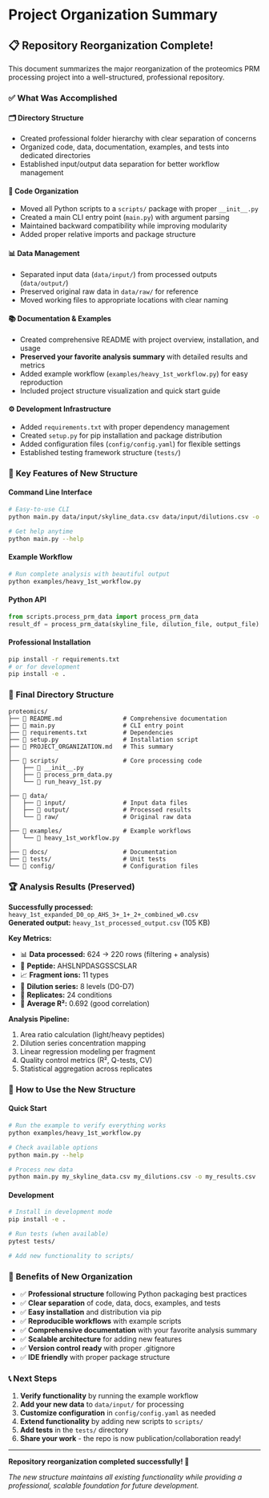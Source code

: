 # Project Organization Summary

## 📋 Repository Reorganization Complete!

This document summarizes the major reorganization of the proteomics PRM processing project into a well-structured, professional repository.

### ✅ What Was Accomplished

#### 🗂️ **Directory Structure**
- Created professional folder hierarchy with clear separation of concerns
- Organized code, data, documentation, examples, and tests into dedicated directories
- Established input/output data separation for better workflow management

#### 🐍 **Code Organization**
- Moved all Python scripts to a `scripts/` package with proper `__init__.py`
- Created a main CLI entry point (`main.py`) with argument parsing
- Maintained backward compatibility while improving modularity
- Added proper relative imports and package structure

#### 📊 **Data Management**  
- Separated input data (`data/input/`) from processed outputs (`data/output/`)
- Preserved original raw data in `data/raw/` for reference
- Moved working files to appropriate locations with clear naming

#### 📚 **Documentation & Examples**
- Created comprehensive README with project overview, installation, and usage
- **Preserved your favorite analysis summary** with detailed results and metrics
- Added example workflow (`examples/heavy_1st_workflow.py`) for easy reproduction
- Included project structure visualization and quick start guide

#### ⚙️ **Development Infrastructure**
- Added `requirements.txt` with proper dependency management
- Created `setup.py` for pip installation and package distribution
- Added configuration files (`config/config.yaml`) for flexible settings
- Established testing framework structure (`tests/`)

### 🎯 **Key Features of New Structure**

#### **Command Line Interface**
```bash
# Easy-to-use CLI
python main.py data/input/skyline_data.csv data/input/dilutions.csv -o results.csv

# Get help anytime
python main.py --help
```

#### **Example Workflow**
```bash
# Run complete analysis with beautiful output
python examples/heavy_1st_workflow.py
```

#### **Python API**
```python
from scripts.process_prm_data import process_prm_data
result_df = process_prm_data(skyline_file, dilution_file, output_file)
```

#### **Professional Installation**
```bash
pip install -r requirements.txt
# or for development
pip install -e .
```

### 📁 **Final Directory Structure**

```
proteomics/
├── 📜 README.md                 # Comprehensive documentation
├── 📜 main.py                   # CLI entry point
├── 📜 requirements.txt          # Dependencies
├── 📜 setup.py                  # Installation script
├── 📜 PROJECT_ORGANIZATION.md   # This summary
│
├── 📂 scripts/                  # Core processing code
│   ├── 📜 __init__.py
│   ├── 📜 process_prm_data.py
│   └── 📜 run_heavy_1st.py
│
├── 📂 data/
│   ├── 📂 input/                # Input data files
│   ├── 📂 output/               # Processed results  
│   └── 📂 raw/                  # Original raw data
│
├── 📂 examples/                 # Example workflows
│   └── 📜 heavy_1st_workflow.py
│
├── 📂 docs/                     # Documentation
├── 📂 tests/                    # Unit tests
└── 📂 config/                   # Configuration files
```

### 🏆 **Analysis Results (Preserved)**

**Successfully processed:** `heavy_1st_expanded_D0_op_AHS_3+_1+_2+_combined_w0.csv`  
**Generated output:** `heavy_1st_processed_output.csv` (105 KB)

**Key Metrics:**
- 📊 **Data processed:** 624 → 220 rows (filtering + analysis)
- 🧬 **Peptide:** AHSLNPDASGSSCSLAR
- 📈 **Fragment ions:** 11 types
- 🔬 **Dilution series:** 8 levels (D0-D7)  
- 🔄 **Replicates:** 24 conditions
- 📏 **Average R²:** 0.692 (good correlation)

**Analysis Pipeline:**
1. Area ratio calculation (light/heavy peptides)
2. Dilution series concentration mapping  
3. Linear regression modeling per fragment
4. Quality control metrics (R², Q-tests, CV)
5. Statistical aggregation across replicates

### 🚀 **How to Use the New Structure**

#### **Quick Start**
```bash
# Run the example to verify everything works
python examples/heavy_1st_workflow.py

# Check available options
python main.py --help

# Process new data
python main.py my_skyline_data.csv my_dilutions.csv -o my_results.csv
```

#### **Development**
```bash
# Install in development mode
pip install -e .

# Run tests (when available)
pytest tests/

# Add new functionality to scripts/
```

### 🎉 **Benefits of New Organization**

- ✅ **Professional structure** following Python packaging best practices
- ✅ **Clear separation** of code, data, docs, examples, and tests
- ✅ **Easy installation** and distribution via pip
- ✅ **Reproducible workflows** with example scripts
- ✅ **Comprehensive documentation** with your favorite analysis summary
- ✅ **Scalable architecture** for adding new features
- ✅ **Version control ready** with proper .gitignore
- ✅ **IDE friendly** with proper package structure

### 📞 **Next Steps**

1. **Verify functionality** by running the example workflow
2. **Add your new data** to `data/input/` for processing  
3. **Customize configuration** in `config/config.yaml` as needed
4. **Extend functionality** by adding new scripts to `scripts/`
5. **Add tests** in the `tests/` directory
6. **Share your work** - the repo is now publication/collaboration ready!

---

**Repository reorganization completed successfully! 🎊**

*The new structure maintains all existing functionality while providing a professional, scalable foundation for future development.*